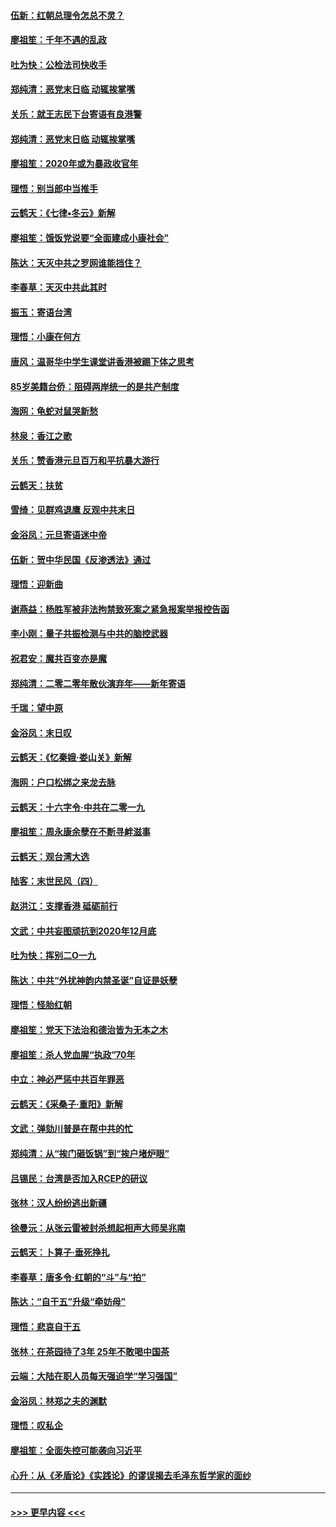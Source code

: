 #### [伍新：红朝总理令怎总不灵？](../pages/nsc993/n11770813.md?t=01061211) 
#### [廖祖笙：千年不遇的乱政](../pages/nsc993/n11770373.md?t=01061211) 
#### [吐为快：公检法司快收手](../pages/nsc993/n11770359.md?t=01061211) 
#### [郑纯清：恶党末日临 动辄挨掌嘴](../pages/nsc993/n11769912.md?t=01061211) 
#### [关乐：就王志民下台寄语有良港警](../pages/nsc993/n11769903.md?t=01061211) 
#### [郑纯清：恶党末日临 动辄挨掌嘴](../pages/nsc993/n11769356.md?t=01061211) 
#### [廖祖笙：2020年或为暴政收官年](../pages/nsc993/n11768216.md?t=01061211) 
#### [理悟：别当郎中当推手](../pages/nsc993/n11768243.md?t=01061211) 
#### [云鹤天：《七律▪冬云》新解](../pages/nsc993/n11768204.md?t=01061211) 
#### [廖祖笙：饿饭党说要“全面建成小康社会”](../pages/nsc993/n11767482.md?t=01061211) 
#### [陈达：天灭中共之罗网谁能挡住？](../pages/nsc993/n11767465.md?t=01061211) 
#### [李春草：天灭中共此其时](../pages/nsc993/n11767452.md?t=01061211) 
#### [振玉：寄语台湾](../pages/nsc993/n11767432.md?t=01061211) 
#### [理悟：小康在何方](../pages/nsc993/n11767394.md?t=01061211) 
#### [唐风：温哥华中学生课堂讲香港被踢下体之思考](../pages/nsc993/n11766848.md?t=01061211) 
#### [85岁美籍台侨：阻碍两岸统一的是共产制度](../pages/nsc993/n11765043.md?t=01061211) 
#### [海网：龟蛇对鼠哭新愁](../pages/nsc993/n11764895.md?t=01061211) 
#### [林泉：香江之歌](../pages/nsc993/n11764415.md?t=01061211) 
#### [关乐：赞香港元旦百万和平抗暴大游行](../pages/nsc993/n11764382.md?t=01061211) 
#### [云鹤天：扶贫](../pages/nsc993/n11764245.md?t=01061211) 
#### [雪绮：见群鸡退鹰  反观中共末日](../pages/nsc993/n11762112.md?t=01061211) 
#### [金浴凤：元旦寄语迷中帝](../pages/nsc993/n11761788.md?t=01061211) 
#### [伍新：贺中华民国《反渗透法》通过](../pages/nsc993/n11761994.md?t=01061211) 
#### [理悟：迎新曲](../pages/nsc993/n11761152.md?t=01061211) 
#### [谢燕益：杨胜军被非法拘禁致死案之紧急报案举报控告函](../pages/nsc993/n11756134.md?t=01061211) 
#### [李小刚：量子共振检测与中共的脑控武器](../pages/nsc993/n11754518.md?t=01061211) 
#### [祝君安：魔共百变亦是魔](../pages/nsc993/n11754469.md?t=01061211) 
#### [郑纯清：二零二零年散伙演弃年——新年寄语](../pages/nsc993/n11754195.md?t=01061211) 
#### [千瑞：望中原](../pages/nsc993/n11754159.md?t=01061211) 
#### [金浴凤：末日叹](../pages/nsc993/n11752359.md?t=01061211) 
#### [云鹤天：《忆秦娥‧娄山关》新解](../pages/nsc993/n11752348.md?t=01061211) 
#### [海网：户口松绑之来龙去脉](../pages/nsc993/n11752328.md?t=01061211) 
#### [云鹤天：十六字令‧中共在二零一九](../pages/nsc993/n11752305.md?t=01061211) 
#### [廖祖笙：周永康余孽在不断寻衅滋事](../pages/nsc993/n11751013.md?t=01061211) 
#### [云鹤天：观台湾大选](../pages/nsc993/n11751007.md?t=01061211) 
#### [陆客：末世民风（四）](../pages/nsc993/n11749203.md?t=01061211) 
#### [赵洪江：支撑香港 砥砺前行](../pages/nsc993/n11748482.md?t=01061211) 
#### [文武：中共妄图顽抗到2020年12月底](../pages/nsc993/n11748446.md?t=01061211) 
#### [吐为快：挥别二O一九](../pages/nsc993/n11748411.md?t=01061211) 
#### [陈达：中共“外扰神韵内禁圣诞”自证是妖孽](../pages/nsc993/n11748226.md?t=01061211) 
#### [理悟：怪胎红朝](../pages/nsc993/n11748206.md?t=01061211) 
#### [廖祖笙：党天下法治和德治皆为无本之木](../pages/nsc993/n11748135.md?t=01061211) 
#### [廖祖笙：杀人党血腥“执政”70年](../pages/nsc993/n11745144.md?t=01061211) 
#### [中立：神必严惩中共百年罪恶](../pages/nsc993/n11744970.md?t=01061211) 
#### [云鹤天：《采桑子‧重阳》新解](../pages/nsc993/n11744948.md?t=01061211) 
#### [文武：弹劾川普是在帮中共的忙](../pages/nsc993/n11744758.md?t=01061211) 
#### [郑纯清：从“挨门砸饭锅”到“挨户堵炉眼”](../pages/nsc993/n11744745.md?t=01061211) 
#### [吕锡民：台湾是否加入RCEP的研议](../pages/nsc993/n11744701.md?t=01061211) 
#### [张林：汉人纷纷逃出新疆](../pages/nsc993/n11743530.md?t=01061211) 
#### [徐曼沅：从张云雷被封杀想起相声大师吴兆南](../pages/nsc993/n11741816.md?t=01061211) 
#### [云鹤天：卜算子‧垂死挣扎](../pages/nsc993/n11739956.md?t=01061211) 
#### [李春草：唐多令‧红朝的“斗”与“拍”](../pages/nsc993/n11739830.md?t=01061211) 
#### [陈达：“自干五”升级“牵妨母”](../pages/nsc993/n11739724.md?t=01061211) 
#### [理悟：悲哀自干五](../pages/nsc993/n11739547.md?t=01061211) 
#### [张林：在茶园待了3年 25年不敢喝中国茶](../pages/nsc993/n11739240.md?t=01061211) 
#### [云端：大陆在职人员每天强迫学“学习强国”](../pages/nsc993/n11738735.md?t=01061211) 
#### [金浴凤：林郑之夫的渊默](../pages/nsc993/n11737735.md?t=01061211) 
#### [理悟：叹私企](../pages/nsc993/n11737715.md?t=01061211) 
#### [廖祖笙：全面失控可能袭向习近平](../pages/nsc993/n11737704.md?t=01061211) 
#### [心升：从《矛盾论》《实践论》的谬误揭去毛泽东哲学家的面纱](../pages/nsc993/n11736962.md?t=01061211) 

----
#### [ >>> 更早内容 <<< ](../indexes/nsc993-earlier.md)
